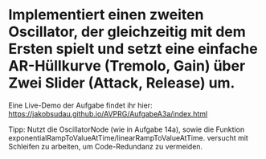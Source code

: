 # Implementiert einen zweiten Oscillator, der gleichzeitig mit dem Ersten spielt und setzt eine einfache AR-Hüllkurve (Tremolo, Gain) über Zwei Slider (Attack, Release) um.

Eine Live-Demo der Aufgabe findet ihr hier: https://jakobsudau.github.io/AVPRG/AufgabeA3a/index.html

Tipp: Nutzt die OscillatorNode (wie in Aufgabe 14a), sowie die Funktion exponentialRampToValueAtTime/linearRampToValueAtTime. versucht mit Schleifen zu arbeiten, um Code-Redundanz zu vermeiden.